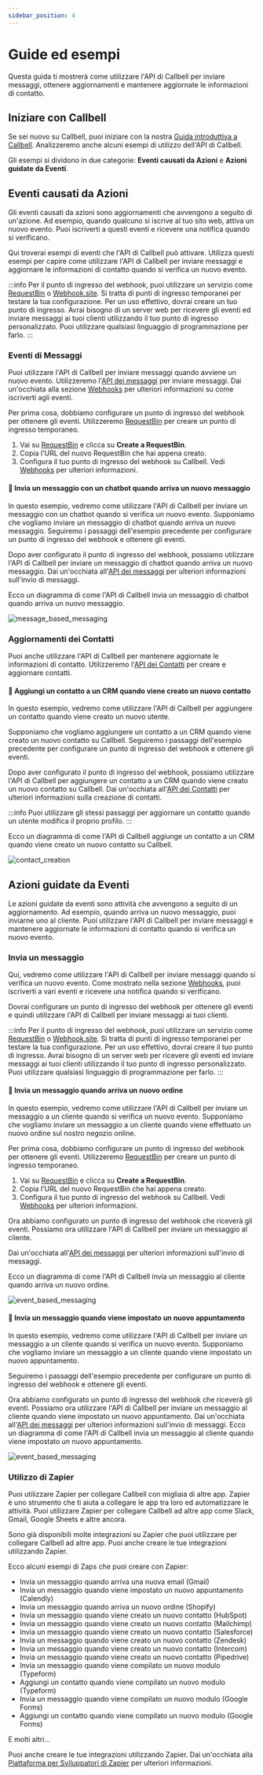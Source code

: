 ```yaml
---
sidebar_position: 4
---
```


# Guide ed esempi

Questa guida ti mostrerà come utilizzare l'API di Callbell per inviare messaggi, ottenere aggiornamenti e mantenere aggiornate le informazioni di contatto.

## Iniziare con Callbell

Se sei nuovo su Callbell, puoi iniziare con la nostra [Guida introduttiva a Callbell](/api/getting_started).
Analizzeremo anche alcuni esempi di utilizzo dell'API di Callbell.

Gli esempi si dividono in due categorie: **Eventi causati da Azioni** e **Azioni guidate da Eventi**.

## Eventi causati da Azioni

Gli eventi causati da azioni sono aggiornamenti che avvengono a seguito di un'azione. Ad esempio, quando qualcuno si iscrive al tuo sito web, attiva un nuovo evento. Puoi iscriverti a questi eventi e ricevere una notifica quando si verificano.

Qui troverai esempi di eventi che l'API di Callbell può attivare. Utilizza questi esempi per capire come utilizzare l'API di Callbell per inviare messaggi e aggiornare le informazioni di contatto quando si verifica un nuovo evento.

:::info
Per il punto di ingresso del webhook, puoi utilizzare un servizio come [RequestBin](https://requestbin.com/) o [Webhook.site](https://webhook.site/). Si tratta di punti di ingresso temporanei per testare la tua configurazione. Per un uso effettivo, dovrai creare un tuo punto di ingresso. Avrai bisogno di un server web per ricevere gli eventi ed inviare messaggi ai tuoi clienti utilizzando il tuo punto di ingresso personalizzato. Puoi utilizzare qualsiasi linguaggio di programmazione per farlo.
:::

### Eventi di Messaggi

Puoi utilizzare l'API di Callbell per inviare messaggi quando avviene un nuovo evento.
Utilizzeremo l'[API dei messaggi](/api/reference/messages_api/introduction) per inviare messaggi. Dai un'occhiata alla sezione [Webhooks](/api/reference/webhooks/introduction) per ulteriori informazioni su come iscriverti agli eventi.

Per prima cosa, dobbiamo configurare un punto di ingresso del webhook per ottenere gli eventi. Utilizzeremo [RequestBin](https://requestbin.com/) per creare un punto di ingresso temporaneo.

1. Vai su [RequestBin](https://requestbin.com/) e clicca su **Create a RequestBin**.
2. Copia l'URL del nuovo RequestBin che hai appena creato.
3. Configura il tuo punto di ingresso del webhook su Callbell. Vedi [Webhooks](/api/reference/webhooks/introduction) per ulteriori informazioni.

#### 🤖 Invia un messaggio con un chatbot quando arriva un nuovo messaggio

In questo esempio, vedremo come utilizzare l'API di Callbell per inviare un messaggio con un chatbot quando si verifica un nuovo evento. Supponiamo che vogliamo inviare un messaggio di chatbot quando arriva un nuovo messaggio. Seguiremo i passaggi dell'esempio precedente per configurare un punto di ingresso del webhook e ottenere gli eventi.

Dopo aver configurato il punto di ingresso del webhook, possiamo utilizzare l'API di Callbell per inviare un messaggio di chatbot quando arriva un nuovo messaggio. Dai un'occhiata all'[API dei messaggi](/api/reference/messages_api/introduction) per ulteriori informazioni sull'invio di messaggi.

Ecco un diagramma di come l'API di Callbell invia un messaggio di chatbot quando arriva un nuovo messaggio.

![message_based_messaging](./assets/message_chatbot.png)

### Aggiornamenti dei Contatti

Puoi anche utilizzare l'API di Callbell per mantenere aggiornate le informazioni di contatto.
Utilizzeremo l'[API dei Contatti](/api/reference/contacts_api/introduction) per creare e aggiornare contatti.

#### 📝 Aggiungi un contatto a un CRM quando viene creato un nuovo contatto

In questo esempio, vedremo come utilizzare l'API di Callbell per aggiungere un contatto quando viene creato un nuovo utente.

Supponiamo che vogliamo aggiungere un contatto a un CRM quando viene creato un nuovo contatto su Callbell. Seguiremo i passaggi dell'esempio precedente per configurare un punto di ingresso del webhook e ottenere gli eventi.

Dopo aver configurato il punto di ingresso del webhook, possiamo utilizzare l'API di Callbell per aggiungere un contatto a un CRM quando viene creato un nuovo contatto su Callbell. Dai un'occhiata all'[API dei Contatti](/api/reference/contacts_api/introduction) per ulteriori informazioni sulla creazione di contatti.

:::info
Puoi utilizzare gli stessi passaggi per aggiornare un contatto quando un utente modifica il proprio profilo.
:::

Ecco un diagramma di come l'API di Callbell aggiunge un contatto a un CRM quando viene creato un nuovo contatto su Callbell.

![contact_creation](./assets/create_contact.png)

## Azioni guidate da Eventi

Le azioni guidate da eventi sono attività che avvengono a seguito di un aggiornamento. Ad esempio, quando arriva un nuovo messaggio, puoi inviarne uno al cliente. Puoi utilizzare l'API di Callbell per inviare messaggi e mantenere aggiornate le informazioni di contatto quando si verifica un nuovo evento.

### Invia un messaggio

Qui, vedremo come utilizzare l'API di Callbell per inviare messaggi quando si verifica un nuovo evento. Come mostrato nella sezione [Webhooks](/api/reference/webhooks/introduction), puoi iscriverti a vari eventi e ricevere una notifica quando si verificano.

Dovrai configurare un punto di ingresso del webhook per ottenere gli eventi e quindi utilizzare l'API di Callbell per inviare messaggi ai tuoi clienti.

:::info
Per il punto di ingresso del webhook, puoi utilizzare un servizio come [RequestBin](https://requestbin.com/) o [Webhook.site](https://webhook.site/). Si tratta di punti di ingresso temporanei per testare la tua configurazione. Per un uso effettivo, dovrai creare il tuo punto di ingresso.
Avrai bisogno di un server web per ricevere gli eventi ed inviare messaggi ai tuoi clienti utilizzando il tuo punto di ingresso personalizzato. Puoi utilizzare qualsiasi linguaggio di programmazione per farlo.
:::

#### 🛒 Invia un messaggio quando arriva un nuovo ordine

In questo esempio, vedremo come utilizzare l'API di Callbell per inviare un messaggio a un cliente quando si verifica un nuovo evento.
Supponiamo che vogliamo inviare un messaggio a un cliente quando viene effettuato un nuovo ordine sul nostro negozio online.

Per prima cosa, dobbiamo configurare un punto di ingresso del webhook per ottenere gli eventi. Utilizzeremo [RequestBin](https://requestbin.com/) per creare un punto di ingresso temporaneo.

1. Vai su [RequestBin](https://requestbin.com/) e clicca su **Create a RequestBin**.
2. Copia l'URL del nuovo RequestBin che hai appena creato.
3. Configura il tuo punto di ingresso del webhook su Callbell. Vedi [Webhooks](/api/reference/webhooks/introduction) per ulteriori informazioni.

Ora abbiamo configurato un punto di ingresso del webhook che riceverà gli eventi. Possiamo ora utilizzare l'API di Callbell per inviare un messaggio al cliente.

Dai un'occhiata all'[API dei messaggi](/api/reference/messages_api/introduction) per ulteriori informazioni sull'invio di messaggi.

Ecco un diagramma di come l'API di Callbell invia un messaggio al cliente quando arriva un nuovo ordine.

![event_based_messaging](./assets/orders_example.png)

#### 📅 Invia un messaggio quando viene impostato un nuovo appuntamento

In questo esempio, vedremo come utilizzare l'API di Callbell per inviare un messaggio a un cliente quando si verifica un nuovo evento.
Supponiamo che vogliamo inviare un messaggio a un cliente quando viene impostato un nuovo appuntamento.

Seguiremo i passaggi dell'esempio precedente per configurare un punto di ingresso del webhook e ottenere gli eventi.

Ora abbiamo configurato un punto di ingresso del webhook che riceverà gli eventi. Possiamo ora utilizzare l'API di Callbell per inviare un messaggio al cliente quando viene impostato un nuovo appuntamento. Dai un'occhiata all'[API dei messaggi](/api/reference/messages_api/introduction) per ulteriori informazioni sull'invio di messaggi. Ecco un diagramma di come l'API di Callbell invia un messaggio al cliente quando viene impostato un nuovo appuntamento.

![event_based_messaging](./assets/appointments_example.png)

### Utilizzo di Zapier

Puoi utilizzare Zapier per collegare Callbell con migliaia di altre app. Zapier è uno strumento che ti aiuta a collegare le app tra loro ed automatizzare le attività. Puoi utilizzare Zapier per collegare Callbell ad altre app come Slack, Gmail, Google Sheets e altre ancora.

Sono già disponibili molte integrazioni su Zapier che puoi utilizzare per collegare Callbell ad altre app. Puoi anche creare le tue integrazioni utilizzando Zapier.

Ecco alcuni esempi di Zaps che puoi creare con Zapier:

- Invia un messaggio quando arriva una nuova email (Gmail)
- Invia un messaggio quando viene impostato un nuovo appuntamento (Calendly)
- Invia un messaggio quando arriva un nuovo ordine (Shopify)
- Invia un messaggio quando viene creato un nuovo contatto (HubSpot)
- Invia un messaggio quando viene creato un nuovo contatto (Mailchimp)
- Invia un messaggio quando viene creato un nuovo contatto (Salesforce)
- Invia un messaggio quando viene creato un nuovo contatto (Zendesk)
- Invia un messaggio quando viene creato un nuovo contatto (Intercom)
- Invia un messaggio quando viene creato un nuovo contatto (Pipedrive)
- Invia un messaggio quando viene compilato un nuovo modulo (Typeform)
- Aggiungi un contatto quando viene compilato un nuovo modulo (Typeform)
- Invia un messaggio quando viene compilato un nuovo modulo (Google Forms)
- Aggiungi un contatto quando viene compilato un nuovo modulo (Google Forms)

E molti altri...

Puoi anche creare le tue integrazioni utilizzando Zapier. Dai un'occhiata alla [Piattaforma per Sviluppatori di Zapier](https://zapier.com/developer) per ulteriori informazioni.